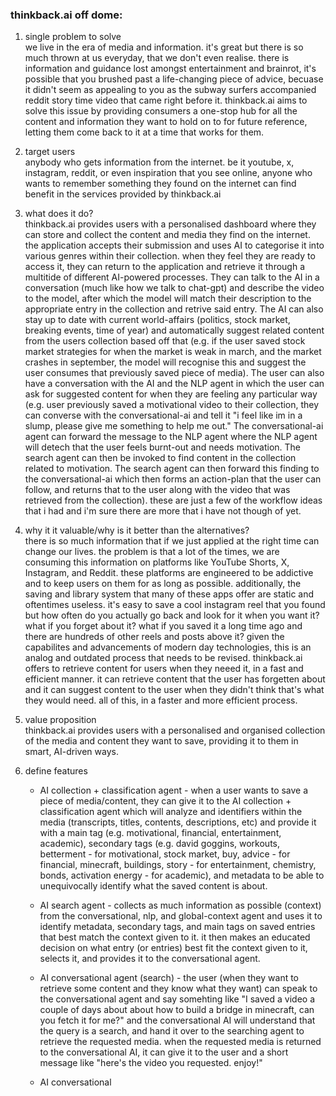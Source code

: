 ### thinkback.ai off dome:
1. single problem to solve <br>
    we live in the era of media and information. it's great but there is so much thrown at us everyday, that we don't even realise. there is information and guidance lost amongst entertainment and brainrot, it's possible that you brushed past a life-changing piece of advice, becuase it didn't seem as appealing to you as the subway surfers accompanied reddit story time video that came right before it. thinkback.ai aims to solve this issue by providing consumers a one-stop hub for all the content and information they want to hold on to for future reference, letting them come back to it at a time that works for them. 
     <br>

2. target users <br>
    anybody who gets information from the internet. be it youtube, x, instagram, reddit, or even inspiration that you see online, anyone who wants to remember something they found on the internet can find benefit in the services provided by thinkback.ai
     <br>

3. what does it do?  <br>
    thinkback.ai provides users with a personalised dashboard where they can store and collect the content and media they find on the internet. the application accepts their submission and uses AI to categorise it into various genres within their collection. when they feel they are ready to access it, they can return to the application and retrieve it through a multitide of different AI-powered processes. They can talk to the AI in a conversation (much like how we talk to chat-gpt) and describe the video to the model, after which the model will match their description to the appropriate entry in the collection and retrive said entry. The AI can also stay up to date with current world-affairs (politics, stock market, breaking events, time of year) and automatically suggest related content from the users collection based off that (e.g. if the user saved stock market strategies for when the market is weak in march, and the market crashes in september, the model will recognise this and suggest the user consumes that previously saved piece of media). The user can also have a conversation with the AI and the NLP agent in which the user can ask for suggested content for when they are feeling any particular way (e.g. user previously saved a motivational video to their collection, they can converse with the conversational-ai and tell it "i feel like im in a slump, please give me something to help me out." The conversational-ai agent can forward the message to the NLP agent where the NLP agent will detech that the user feels burnt-out and needs motivation. The search agent can then be invoked to find content in the collection related to motivation. The search agent can then forward this finding to the conversational-ai which then forms an action-plan that the user can follow, and returns that to the user along with the video that was retrieved from the collection). these are just a few of the workflow ideas that i had and i'm sure there are more that i have not though of yet.
     <br>

4. why it it valuable/why is it better than the alternatives? <br>
    there is so much information that if we just applied at the right time can change our lives. the problem is that a lot of the times, we are consuming this information on platforms like YouTube Shorts, X, Instagram, and Reddit. these platforms are engineered to be addictive and to keep users on them for as long as possible. additionally, the saving and library system that many of these apps offer are static and oftentimes useless. it's easy to save a cool instagram reel that you found but how often do you actually go back and look for it when you want it? what if you forget about it? what if you saved it a long time ago and there are hundreds of other reels and posts above it? given the capabilites and advancements of modern day technologies, this is an analog and outdated process that needs to be revised. thinkback.ai offers to retrieve content for users when they neeed it, in a fast and efficient manner. it can retrieve content that the user has forgetten about and it can suggest content to the user when they didn't think that's what they would need. all of this, in a faster and more efficient process. 
     <br>

5. value proposition <br>
    thinkback.ai provides users with a personalised and organised collection of the media and content they want to save, providing it to them in smart, AI-driven ways.
     <br>

6. define features
    - AI collection + classification agent - when a user wants to save a piece of media/content, they can give it to the AI collection + classification agent which will analyze and identifiers within the media (transcripts, titles, contents, descriptions, etc) and provide it with a main tag (e.g. motivational, financial, entertainment, academic), secondary tags (e.g. david goggins, workouts, betterment - for motivational, stock market, buy, advice - for financial, minecraft, buildings, story - for entertainment, chemistry, bonds, activation energy - for academic), and metadata to be able to unequivocally identify what the saved content is about.

    - AI search agent - collects as much information as possible (context) from the conversational, nlp, and global-context agent and uses it to identify metadata, secondary tags, and main tags on saved entries that best match the context given to it. it then makes an educated decision on what entry (or entries) best fit the context given to it, selects it, and provides it to the conversational agent.
    - AI conversational agent (search) - the user (when they want to retrieve some content and they know what they want) can speak to the conversational agent and say somehting like "I saved a video a couple of days about about how to build a bridge in minecraft, can you fetch it for me?" and the conversational AI will understand that the query is a search, and hand it over to the searching agent to retrieve the requested media. when the requested media is returned to the conversational AI, it can give it to the user and a short message like "here's the video you requested. enjoy!"
    - AI conversational 
